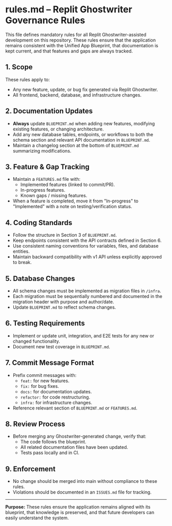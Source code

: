# rules.md – Replit Ghostwriter Governance Rules

This file defines mandatory rules for all Replit Ghostwriter-assisted development on this repository. These rules ensure that the application remains consistent with the Unified App Blueprint, that documentation is kept current, and that features and gaps are always tracked.

## 1. Scope
These rules apply to:
- Any new feature, update, or bug fix generated via Replit Ghostwriter.
- All frontend, backend, database, and infrastructure changes.

## 2. Documentation Updates
- **Always** update `BLUEPRINT.md` when adding new features, modifying existing features, or changing architecture.
- Add any new database tables, endpoints, or workflows to both the schema section and relevant API documentation in `BLUEPRINT.md`.
- Maintain a changelog section at the bottom of `BLUEPRINT.md` summarizing modifications.

## 3. Feature & Gap Tracking
- Maintain a `FEATURES.md` file with:
  - Implemented features (linked to commit/PR).
  - In-progress features.
  - Known gaps / missing features.
- When a feature is completed, move it from "In-progress" to "Implemented" with a note on testing/verification status.

## 4. Coding Standards
- Follow the structure in Section 3 of `BLUEPRINT.md`.
- Keep endpoints consistent with the API contracts defined in Section 6.
- Use consistent naming conventions for variables, files, and database entities.
- Maintain backward compatibility with v1 API unless explicitly approved to break.

## 5. Database Changes
- All schema changes must be implemented as migration files in `/infra`.
- Each migration must be sequentially numbered and documented in the migration header with purpose and author/date.
- Update `BLUEPRINT.md` to reflect schema changes.

## 6. Testing Requirements
- Implement or update unit, integration, and E2E tests for any new or changed functionality.
- Document new test coverage in `BLUEPRINT.md`.

## 7. Commit Message Format
- Prefix commit messages with:
  - `feat:` for new features.
  - `fix:` for bug fixes.
  - `docs:` for documentation updates.
  - `refactor:` for code restructuring.
  - `infra:` for infrastructure changes.
- Reference relevant section of `BLUEPRINT.md` or `FEATURES.md`.

## 8. Review Process
- Before merging any Ghostwriter-generated change, verify that:
  - The code follows the blueprint.
  - All related documentation files have been updated.
  - Tests pass locally and in CI.

## 9. Enforcement
- No change should be merged into main without compliance to these rules.
- Violations should be documented in an `ISSUES.md` file for tracking.

---
**Purpose:** These rules ensure the application remains aligned with its blueprint, that knowledge is preserved, and that future developers can easily understand the system.


